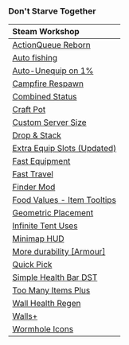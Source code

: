 ### **Don't Starve Together**

| Steam Workshop |
|:---------------|
| [ActionQueue Reborn](https://steamcommunity.com/sharedfiles/filedetails/?id=1608191708)          |
| [Auto fishing](https://steamcommunity.com/sharedfiles/filedetails/?id=1936478401)                |
| [Auto-Unequip on 1%](https://steamcommunity.com/sharedfiles/filedetails/?id=1581892848)          |
| [Campfire Respawn](https://steamcommunity.com/sharedfiles/filedetails/?id=569043634)             |
| [Combined Status](https://steamcommunity.com/sharedfiles/filedetails/?id=376333686)              |
| [Craft Pot](https://steamcommunity.com/sharedfiles/filedetails/?id=727774324)                    |
| [Custom Server Size](https://steamcommunity.com/sharedfiles/filedetails/?id=1398552073)          |
| [Drop & Stack](https://steamcommunity.com/sharedfiles/filedetails/?id=1998081438)                |
| [Extra Equip Slots (Updated)](https://steamcommunity.com/sharedfiles/filedetails/?id=1818688368) |
| [Fast Equipment](https://steamcommunity.com/sharedfiles/filedetails/?id=2049905964)              |
| [Fast Travel](https://steamcommunity.com/sharedfiles/filedetails/?id=458587300)                  |
| [Finder Mod](https://steamcommunity.com/sharedfiles/filedetails/?id=786654500)                   |
| [Food Values - Item Tooltips](https://steamcommunity.com/sharedfiles/filedetails/?id=458940297)  |
| [Geometric Placement](https://steamcommunity.com/sharedfiles/filedetails/?id=351325790)          |
| [Infinite Tent Uses](https://steamcommunity.com/sharedfiles/filedetails/?id=356930882)           |
| [Minimap HUD](https://steamcommunity.com/sharedfiles/filedetails/?id=345692228)                  |
| [More durability [Armour]](https://steamcommunity.com/sharedfiles/filedetails/?id=614883513)     |
| [Quick Pick](https://steamcommunity.com/sharedfiles/filedetails/?id=501385076)                   |
| [Simple Health Bar DST](https://steamcommunity.com/sharedfiles/filedetails/?id=1207269058)       |
| [Too Many Items Plus](https://steamcommunity.com/sharedfiles/filedetails/?id=1365141672)         |
| [Wall Health Regen](https://steamcommunity.com/sharedfiles/filedetails/?id=509723993)            |
| [Walls+](https://steamcommunity.com/sharedfiles/filedetails/?id=806843214)                       |
| [Wormhole Icons](https://steamcommunity.com/sharedfiles/filedetails/?id=1295277999)              |
